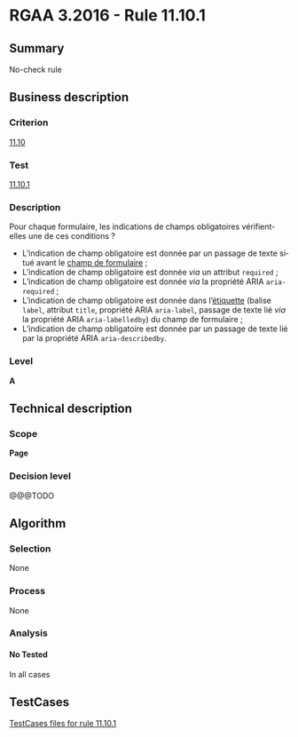 # RGAA 3.2016 - Rule 11.10.1

## Summary
No-check rule


## Business description

### Criterion
[11.10](http://references.modernisation.gouv.fr/rgaa-accessibilite/criteres.html#crit-11-10)

### Test
[11.10.1](http://references.modernisation.gouv.fr/rgaa-accessibilite/criteres.html#test-11-10-1)

### Description
<div lang="fr">Pour chaque formulaire, les indications de champs obligatoires v&#xE9;rifient-elles une de ces conditions&nbsp;? <ul><li>L&#x2019;indication de champ obligatoire est donn&#xE9;e par un passage de texte situ&#xE9; avant le <a href="http://references.modernisation.gouv.fr/rgaa-accessibilite/glossaire.html#champ-de-saisie-de-formulaire">champ de formulaire</a>&nbsp;;</li> <li>L&#x2019;indication de champ obligatoire est donn&#xE9;e <i>via</i> un attribut <code lang="en">required</code>&nbsp;;</li> <li>L&#x2019;indication de champ obligatoire est donn&#xE9;e <i>via</i> la propri&#xE9;t&#xE9; ARIA <code lang="en">aria-required</code>&nbsp;;</li> <li>L&#x2019;indication de champ obligatoire est donn&#xE9;e dans l&#x2019;<a href="http://references.modernisation.gouv.fr/rgaa-accessibilite/glossaire.html#tiquette-de-champs-de-formulaire">&#xE9;tiquette</a> (balise <code lang="en">label</code>, attribut <code lang="en">title</code>, propri&#xE9;t&#xE9; ARIA <code lang="en">aria-label</code>, passage de texte li&#xE9; <i>via</i> la propri&#xE9;t&#xE9; ARIA <code lang="en">aria-labelledby</code>) du champ de formulaire&nbsp;;</li> <li>L&#x2019;indication de champ obligatoire est donn&#xE9;e par un passage de texte li&#xE9; par la propri&#xE9;t&#xE9; ARIA <code lang="en">aria-describedby</code>.</li> </ul></div>

### Level
**A**


## Technical description

### Scope
**Page**

### Decision level
@@@TODO


## Algorithm

### Selection
None

### Process
None

### Analysis

#### No Tested
In all cases


##  TestCases

[TestCases files for rule 11.10.1](https://github.com/Asqatasun/Asqatasun/tree/develop/rules/rules-rgaa3.2016/src/test/resources/testcases/rgaa32016/Rgaa32016Rule111001/)


